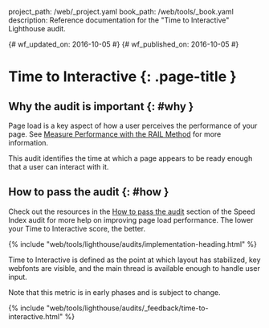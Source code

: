 project_path: /web/_project.yaml
book_path: /web/tools/_book.yaml
description: Reference documentation for the "Time to Interactive" Lighthouse audit.

{# wf_updated_on: 2016-10-05 #}
{# wf_published_on: 2016-10-05 #}

# Time to Interactive  {: .page-title }

## Why the audit is important {: #why }

Page load is a key aspect of how a user perceives the performance of your
page. See [Measure Performance with the RAIL Method](/web/fundamentals/performance/rail) for more information.

This audit identifies the time at which a page appears to be ready enough that
a user can interact with it.

## How to pass the audit {: #how }

Check out the resources in the [How to pass the audit](speed-index#how) section
of the Speed Index audit for more help on improving page load performance.
The lower your Time to Interactive score, the better.

{% include "web/tools/lighthouse/audits/implementation-heading.html" %}

Time to Interactive is defined as the point at which layout has stabilized,
key webfonts are visible, and the main thread is available enough to handle
user input.

Note that this metric is in early phases and is subject to change.


{% include "web/tools/lighthouse/audits/_feedback/time-to-interactive.html" %}
